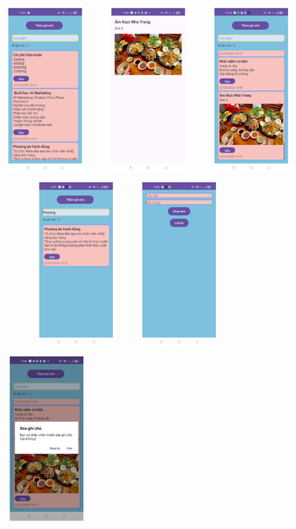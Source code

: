 <div style="display: flex; justify-content: center">
  <img src="image.png" alt="alt text" width="150" style="margin-left: 60px;"/>
  <img src="image-1.png" alt="alt text" width="150" style="margin-left: 60px;"/>
  <img src="image-2.png" alt="alt text" width="150" style="margin-left: 60px;"/>
</div>
<div style="display: flex; justify-content: space-around; margin-top: 20px;">
  <img src="image-4.png" alt="alt text" width="150" style="margin-left: 60px;"/>
  <img src="image-5.png" alt="alt text" width="150" style="margin-left: 60px;"/>
  <img src="image-6.png" alt="alt text" width="150" style="margin-left: 6025px;"/>
</div>

<img src="image-7.png" alt="alt text" width="150" style="margin-top: 20px;"/>
